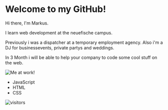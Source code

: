 # Welcome to my GitHub!

Hi there, I'm Markus.

I learn web development at the neuefische campus.

Previously i was a dispatcher at a temporary employment agency. Also i'm a DJ for businessevents, private partys and weddings.

In 3 Month i will be able to help your company to code some cool stuff on the web.

![Me at work!](https://i.postimg.cc/9XGz6KYp/IMG-20220612-WA0055.jpg)


- JavaScript
- HTML
- CSS

![visitors](https://visitor-badge.glitch.me/badge?page_id=CoderMarkusd&left_color=purple&right_color=blue)
